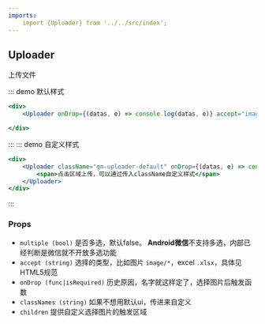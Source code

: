 ```yaml
---
imports:
    import {Uploader} from '../../src/index';
---
```

## Uploader

上传文件

::: demo 默认样式
```jsx
<div>
    <Uploader onDrop={(datas, e) => console.log(datas, e)} accept="image/*" isDrop="true"/>

</div>
```
:::
::: demo 自定义样式
```jsx
<div>
    <Uploader className="gm-uploader-default" onDrop={(datas, e) => console.log(datas, e)} accept=".xlsx">
        <span>点击区域上传，可以通过传入className自定义样式</span>
    </Uploader>
</div>
```
:::

### Props
- `multiple (bool)` 是否多选，默认false。 **Android微信**不支持多选，内部已经判断是微信就不开放多选功能
- `accept (string)` 选择的类型，比如图片 `image/*`，excel `.xlsx`，具体见HTML5规范
- `onDrop (func|isRequired)` 历史原因，名字就这样定了，选择图片后触发函数
- `classNames (string)` 如果不想用默认ui，传进来自定义
- `children` 提供自定义选择图片的触发区域